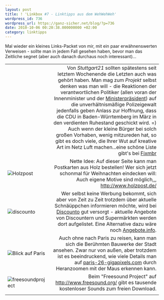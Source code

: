 ```yaml
---
layout: post
title: ! 'Linkbox #7 - Linktipps aus dem WehWehWeh'
wordpress_id: 736
wordpress_url: https://ganz-sicher.net/blog/?p=736
date: 2010-10-06 00:20:38.000000000 +02:00
category: linktipps
---
```

Mal wieder ein kleines Links-Packet von mir, mit ein paar erwähnenswerten Verweisen - sollte man in jedem Fall gesehen haben, bevor man das Zeitliche segnet (aber auch danach durchaus noch interessant)...
<!--more-->

<table border="0" cellspacing="5" cellpadding="0">
<tbody>
<tr>
<td><img src="{{site.url}}/wp-content/uploads/cdu_logo.gif" alt="" class="borderimg" /></td>
<td style="text-align: right;">Von <em>Stuttgart21</em> sollten spätestens seit letztem Wochenende die Letzten auch was gehört haben. Man mag zum <em>Projekt</em> selbst denken was man will - die Reaktionen der verantwortlichen Politiker (allen voran der Innenminister und der <a title="Ministerpräsident Mappus - Interview auf YouTube" href="http://www.youtube.com/watch?v=PoK9954CEXU" target="_blank">Ministerpräsident</a>) auf die unverhältnismäßige Polizeigewalt jedenfalls geben Anlass zur Hoffnung, dass die CDU in Baden-Würrtemberg im März in den verdienten Ruhestand geschickt wird. =)
Auch wenn der kleine Bürger bei solch großen Vorhaben, wenig mitzureden hat, so gibt es doch viele, die Ihrer Wut auf kreative Art im Netz Luft machen...eine schöne Liste gibt's bei <a title="Suttgart21 - Kreativität gegen Ohnmacht und Gewalt" href="http://www.fixmbr.de/kreativitaet-gegen-ohnmacht-und-gewalt/" target="_blank">Fixmbr</a></td>
</tr>
<tr>
<td><img src="{{site.url}}/wp-content/uploads/holzpost.jpeg" alt="Holzpost" class="borderimg" /></td>
<td style="text-align: right;">Nette Idee: Auf dieser Seite kann man Postkarten aus Holz bestellen! Wer sich jetzt schonmal für Weihnachten eindecken will: Auch eigene Motive sind möglich,,,
<a title="Postkarten aus Holz" href="http://www.holzpost.de/" target="_blank">http://www.holzpost.de/</a></td>
</tr>
<tr>
<td><img src="{{site.url}}/wp-content/uploads/discunto.jpeg" alt="discounto" class="borderimg" /></td>
<td style="text-align: right;">Wer selbst keine Werbung bekommt, sich aber von Zeit zu Zeit trotzdem über aktuelle Schnäüppchen informieren möchte, wird bei <a title="Discounto" href="http://www.discounto.de/" target="_blank">Discounto</a> gut versorgt - aktuelle Angebote von Discountern und Supermärkten werden dort aufgelistet. Eine Alternative dazu wäre noch <a title="Angebote.info" href="http://www.angebote.info/" target="_blank">Angebote.info</a>.</td>
</tr>
<tr>
<td><img src="{{site.url}}/wp-content/uploads/paris.jpeg" alt="Blick auf Paris" class="borderimg" /></td>
<td style="text-align: right;">Auch ohne nach Paris zu reisen, kann man sich die Berühmten Bauwerke der Stadt ansehen. Zwar nur von außen, aber trotzdem ist es beeindruckend, wie viele Details man auf <a title="Paris-26-gigapixels" href="http://www.paris-26-gigapixels.com/index-en.html" target="_blank">paris-26-gigapixels.com</a> durch Heranzoomen mit der Maus erkennen kann.</td>
</tr>
<tr>
<td><img src="{{site.url}}/wp-content/uploads/freesoundproject.jpeg" alt="freesoundproject" class="borderimg" /></td>
<td style="text-align: right;">Beim "Freesound Project" auf <a title="Freesound Project" href="http://www.freesound.org/" target="_blank">http://www.freesound.org/</a> gibt es tausende kostenloser Sounds zum freien Download.</td>
</tr>
<tr>
<td></td>
<td></td>
</tr>
</tbody>
</table>
